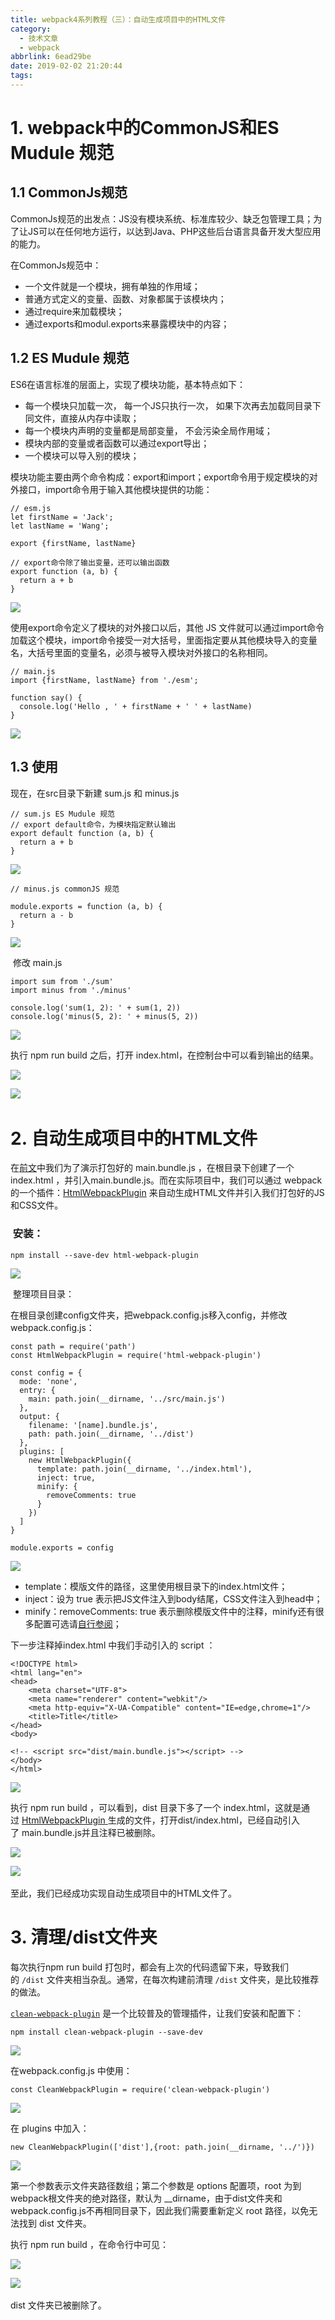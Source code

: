 ```yaml
---
title: webpack4系列教程（三）：自动生成项目中的HTML文件
category:
  - 技术文章
  - webpack
abbrlink: 6ead29be
date: 2019-02-02 21:20:44
tags:
---
```

# 1. webpack中的CommonJS和ES Mudule 规范

## 1.1 CommonJs规范

CommonJs规范的出发点：JS没有模块系统、标准库较少、缺乏包管理工具；为了让JS可以在任何地方运行，以达到Java、PHP这些后台语言具备开发大型应用的能力。

在CommonJs规范中：

*   一个文件就是一个模块，拥有单独的作用域；
*   普通方式定义的变量、函数、对象都属于该模块内；
*   通过require来加载模块；
*   通过exports和modul.exports来暴露模块中的内容；

## 1.2 ES Mudule 规范

ES6在语言标准的层面上，实现了模块功能，基本特点如下：

*   每一个模块只加载一次， 每一个JS只执行一次， 如果下次再去加载同目录下同文件，直接从内存中读取；
*   每一个模块内声明的变量都是局部变量， 不会污染全局作用域；
*   模块内部的变量或者函数可以通过export导出；
*   一个模块可以导入别的模块；

模块功能主要由两个命令构成：export和import；export命令用于规定模块的对外接口，import命令用于输入其他模块提供的功能：

```
// esm.js
let firstName = 'Jack';
let lastName = 'Wang';

export {firstName, lastName}

// export命令除了输出变量，还可以输出函数
export function (a, b) {
  return a + b
}
```

![](https://upload-images.jianshu.io/upload_images/2012934-7e8c6b23486d13a6.gif?imageMogr2/auto-orient/strip) 

使用export命令定义了模块的对外接口以后，其他 JS 文件就可以通过import命令加载这个模块，import命令接受一对大括号，里面指定要从其他模块导入的变量名，大括号里面的变量名，必须与被导入模块对外接口的名称相同。

```
// main.js
import {firstName, lastName} from './esm';

function say() {
  console.log('Hello , ' + firstName + ' ' + lastName)
}
```

![](https://upload-images.jianshu.io/upload_images/2012934-52c7796bbd37e56f.gif?imageMogr2/auto-orient/strip) 

## 1.3 使用

现在，在src目录下新建 sum.js 和 minus.js

```
// sum.js ES Mudule 规范
// export default命令，为模块指定默认输出
export default function (a, b) {
  return a + b
}
```

![](https://upload-images.jianshu.io/upload_images/2012934-af483dbef298f5fd.gif?imageMogr2/auto-orient/strip) 

```
// minus.js commonJS 规范

module.exports = function (a, b) {
  return a - b
}
```

![](https://upload-images.jianshu.io/upload_images/2012934-4af3c2e670cf4290.gif?imageMogr2/auto-orient/strip) 

 修改 main.js 

```
import sum from './sum'
import minus from './minus'

console.log('sum(1, 2): ' + sum(1, 2))
console.log('minus(5, 2): ' + minus(5, 2))
```

![](https://upload-images.jianshu.io/upload_images/2012934-6dc4db91d2f8bf19.gif?imageMogr2/auto-orient/strip) 

执行 npm run build 之后，打开 index.html，在控制台中可以看到输出的结果。

![](http://upload-images.jianshu.io/upload_images/2012934-ea811a00ef59c294.jpg?imageMogr2/auto-orient/strip%7CimageView2/2/w/1240)

![](https://upload-images.jianshu.io/upload_images/2012934-8beaa5029e435a83.gif?imageMogr2/auto-orient/strip) ​

# 2. 自动生成项目中的HTML文件

在[前文](https://blog.csdn.net/qq_38286992/article/details/85538205)中我们为了演示打包好的 main.bundle.js ，在根目录下创建了一个 index.html ，并引入main.bundle.js。而在实际项目中，我们可以通过 webpack 的一个插件：[HtmlWebpackPlugin](https://www.webpackjs.com/plugins/html-webpack-plugin/) 来自动生成HTML文件并引入我们打包好的JS和CSS文件。

###  安装：

```
npm install --save-dev html-webpack-plugin
```

![](https://upload-images.jianshu.io/upload_images/2012934-1d9767cd9d4e3467.gif?imageMogr2/auto-orient/strip) 

 整理项目目录：

在根目录创建config文件夹，把webpack.config.js移入config，并修改webpack.config.js：

```
const path = require('path')
const HtmlWebpackPlugin = require('html-webpack-plugin')

const config = {
  mode: 'none',
  entry: {
    main: path.join(__dirname, '../src/main.js')
  },
  output: {
    filename: '[name].bundle.js',
    path: path.join(__dirname, '../dist')
  },
  plugins: [
    new HtmlWebpackPlugin({
      template: path.join(__dirname, '../index.html'),
      inject: true,
      minify: {
        removeComments: true
      }
    })
  ]
}

module.exports = config
```

![](https://upload-images.jianshu.io/upload_images/2012934-05953bae234d8a19.gif?imageMogr2/auto-orient/strip) 

*   template：模版文件的路径，这里使用根目录下的index.html文件；
*   inject：设为 true 表示把JS文件注入到body结尾，CSS文件注入到head中；
*   minify：removeComments: true 表示删除模版文件中的注释，minify还有很多配置可选请[自行参阅](https://github.com/jantimon/html-webpack-plugin#minification)；

下一步注释掉index.html 中我们手动引入的 script ：

```
<!DOCTYPE html>
<html lang="en">
<head>
    <meta charset="UTF-8">
    <meta name="renderer" content="webkit"/>
    <meta http-equiv="X-UA-Compatible" content="IE=edge,chrome=1"/>
    <title>Title</title>
</head>
<body>

<!-- <script src="dist/main.bundle.js"></script> -->
</body>
</html>
```

![](https://upload-images.jianshu.io/upload_images/2012934-a7b707b7dd77631a.gif?imageMogr2/auto-orient/strip) 

执行 npm run build ，可以看到，dist 目录下多了一个 index.html，这就是通过 [HtmlWebpackPlugin ](https://www.webpackjs.com/plugins/html-webpack-plugin/)生成的文件，打开dist/index.html，已经自动引入了 main.bundle.js并且注释已被删除。

![](http://upload-images.jianshu.io/upload_images/2012934-85f88ef28d2e5c57?imageMogr2/auto-orient/strip%7CimageView2/2/w/1240)

![](https://upload-images.jianshu.io/upload_images/2012934-7a25248813e0df35.gif?imageMogr2/auto-orient/strip) ​

至此，我们已经成功实现自动生成项目中的HTML文件了。

# 3\. 清理/dist文件夹

每次执行npm run build 打包时，都会有上次的代码遗留下来，导致我们的 `/dist` 文件夹相当杂乱。通常，在每次构建前清理 `/dist` 文件夹，是比较推荐的做法。

[`clean-webpack-plugin`](https://www.npmjs.com/package/clean-webpack-plugin) 是一个比较普及的管理插件，让我们安装和配置下：

```
npm install clean-webpack-plugin --save-dev
```

![](https://upload-images.jianshu.io/upload_images/2012934-d0e67d3b2b5f260d.gif?imageMogr2/auto-orient/strip) 

在webpack.config.js 中使用：

```
const CleanWebpackPlugin = require('clean-webpack-plugin')
```

![](https://upload-images.jianshu.io/upload_images/2012934-b34f9e9bca564aba.gif?imageMogr2/auto-orient/strip) 

在 plugins 中加入：

```
new CleanWebpackPlugin(['dist'],{root: path.join(__dirname, '../')})
```

![](https://upload-images.jianshu.io/upload_images/2012934-2066640c0fbc2423.gif?imageMogr2/auto-orient/strip) 

第一个参数表示文件夹路径数组；第二个参数是 options 配置项，root 为到webpack根文件夹的绝对路径，默认为 __dirname，由于dist文件夹和webpack.config.js不再相同目录下，因此我们需要重新定义 root 路径，以免无法找到 dist 文件夹。

执行 npm run build ，在命令行中可见：

![](http://upload-images.jianshu.io/upload_images/2012934-1768f1081a850626.jpg?imageMogr2/auto-orient/strip%7CimageView2/2/w/1240)

![](https://upload-images.jianshu.io/upload_images/2012934-2044bf0d1b4ea8ec.gif?imageMogr2/auto-orient/strip) ​

dist 文件夹已被删除了。
